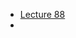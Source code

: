 - [Lecture 88](https://kellenok.github.io/cure-script/88-x%E3%82%92%E3%81%97%E3%81%9F%E3%81%84-vs-x%E3%81%8C%E3%81%97%E3%81%9F%E3%81%84.html)
- 